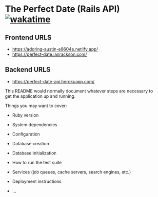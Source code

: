 # The Perfect Date (Rails API) [![wakatime](https://wakatime.com/badge/github/irackson/perfect_date_api.svg)](https://wakatime.com/badge/github/irackson/perfect_date_api)

## Frontend URLS

-   <https://adoring-austin-e6604e.netlify.app/>
-   <https://perfect-date.ianrackson.com/>

## Backend URLS

-   <https://perfect-date-api.herokuapp.com/>

This README would normally document whatever steps are necessary to get the
application up and running.

Things you may want to cover:

-   Ruby version

-   System dependencies

-   Configuration

-   Database creation

-   Database initialization

-   How to run the test suite

-   Services (job queues, cache servers, search engines, etc.)

-   Deployment instructions

-   ...
